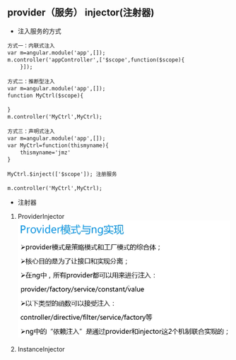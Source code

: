 ## provider（服务） injector(注射器)

- 注入服务的方式
```
方式一：内联式注入
var m=angular.module('app',[]);
m.controller('appController',['$scope',function($scope){
    }]);

方式二：推断型注入
var m=angular.module('app',[]);
function MyCtrl($scope){

}
m.controller('MyCtrl',MyCtrl);

方式三：声明式注入
var m=angular.module('app',[]);
var MyCtrl=function(thismyname){
    thismyname='jmz'
}

MyCtrl.$inject(['$scope']); 注册服务

m.controller('MyCtrl',MyCtrl); 
```


- 注射器
1. ProviderInjector
![provider模式](./img/provider模式.png)

2. InstanceInjector


